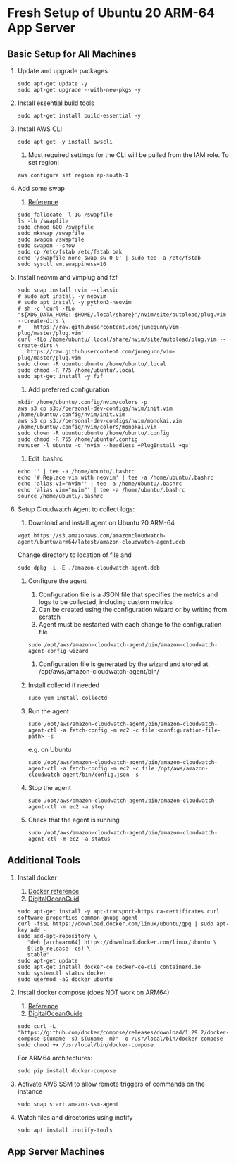 # Fresh Setup of Ubuntu 20 ARM-64 App Server

## Basic Setup for All Machines

1. Update and upgrade packages

   ```shell
   sudo apt-get update -y
   sudo apt-get upgrade --with-new-pkgs -y
   ```

1. Install essential build tools

   ```shell
   sudo apt-get install build-essential -y
   ```

1. Install AWS CLI

   ```shell
   sudo apt-get -y install awscli
   ```

   1. Most required settings for the CLI will be pulled from the IAM role. To set region:

   ```shell
   aws configure set region ap-south-1
   ```

1. Add some swap

   1. [Reference](https://www.digitalocean.com/community/tutorials/how-to-add-swap-space-on-ubuntu-20-04)

   ```shell
   sudo fallocate -l 1G /swapfile
   ls -lh /swapfile
   sudo chmod 600 /swapfile
   sudo mkswap /swapfile
   sudo swapon /swapfile
   sudo swapon --show
   sudo cp /etc/fstab /etc/fstab.bak
   echo '/swapfile none swap sw 0 0' | sudo tee -a /etc/fstab
   sudo sysctl vm.swappiness=10
   ```

1. Install neovim and vimplug and fzf

   ```shell
   sudo snap install nvim --classic
   # sudo apt install -y neovim
   # sudo apt install -y python3-neovim
   # sh -c 'curl -fLo "${XDG_DATA_HOME:-$HOME/.local/share}"/nvim/site/autoload/plug.vim --create-dirs \
   #    https://raw.githubusercontent.com/junegunn/vim-plug/master/plug.vim'
   curl -fLo /home/ubuntu/.local/share/nvim/site/autoload/plug.vim --create-dirs \
      https://raw.githubusercontent.com/junegunn/vim-plug/master/plug.vim
   sudo chown -R ubuntu:ubuntu /home/ubuntu/.local
   sudo chmod -R 775 /home/ubuntu/.local
   sudo apt-get install -y fzf
   ```

   1. Add preferred configuration

   ```shell
   mkdir /home/ubuntu/.config/nvim/colors -p
   aws s3 cp s3://personal-dev-configs/nvim/init.vim /home/ubuntu/.config/nvim/init.vim
   aws s3 cp s3://personal-dev-configs/nvim/monokai.vim /home/ubuntu/.config/nvim/colors/monokai.vim
   sudo chown -R ubuntu:ubuntu /home/ubuntu/.config
   sudo chmod -R 755 /home/ubuntu/.config
   runuser -l ubuntu -c 'nvim --headless +PlugInstall +qa'
   ```

   1. Edit .bashrc

   ```shell
   echo '' | tee -a /home/ubuntu/.bashrc
   echo '# Replace vim with neovim' | tee -a /home/ubuntu/.bashrc
   echo 'alias vi="nvim"' | tee -a /home/ubuntu/.bashrc
   echo 'alias vim="nvim"' | tee -a /home/ubuntu/.bashrc
   source /home/ubuntu/.bashrc
   ```

1. Setup Cloudwatch Agent to collect logs:

   1. Download and install agent on Ubuntu 20 ARM-64

   ```shell
   wget https://s3.amazonaws.com/amazoncloudwatch-agent/ubuntu/arm64/latest/amazon-cloudwatch-agent.deb
   ```

   Change directory to location of file and

   ```shell
   sudo dpkg -i -E ./amazon-cloudwatch-agent.deb
   ```

   1. Configure the agent

      1. Configuration file is a JSON file that specifies the metrics and logs to be collected, including custom metrics
      1. Can be created using the configuration wizard or by writing from scratch
      1. Agent must be restarted with each change to the configuration file

      ```shell
      sudo /opt/aws/amazon-cloudwatch-agent/bin/amazon-cloudwatch-agent-config-wizard
      ```

      1. Configuration file is generated by the wizard and stored at /opt/aws/amazon-cloudwatch-agent/bin/

   1. Install collectd if needed

      ```shell
      sudo yum install collectd
      ```

   1. Run the agent

      ```shell
      sudo /opt/aws/amazon-cloudwatch-agent/bin/amazon-cloudwatch-agent-ctl -a fetch-config -m ec2 -c file:<configuration-file-path> -s
      ```

      e.g. on Ubuntu

      ```shell
      sudo /opt/aws/amazon-cloudwatch-agent/bin/amazon-cloudwatch-agent-ctl -a fetch-config -m ec2 -c file:/opt/aws/amazon-cloudwatch-agent/bin/config.json -s
      ```

   1. Stop the agent

      ```shell
      sudo /opt/aws/amazon-cloudwatch-agent/bin/amazon-cloudwatch-agent-ctl -m ec2 -a stop
      ```

   1. Check that the agent is running

      ```shell
      sudo /opt/aws/amazon-cloudwatch-agent/bin/amazon-cloudwatch-agent-ctl -m ec2 -a status
      ```

## Additional Tools

1. Install docker

   1. [Docker reference](https://docs.docker.com/engine/install/ubuntu/)
   1. [DigitalOceanGuid](https://www.digitalocean.com/community/tutorials/how-to-install-and-use-docker-on-ubuntu-20-04)

   ```shell
   sudo apt-get install -y apt-transport-https ca-certificates curl software-properties-common gnupg-agent
   curl -fsSL https://download.docker.com/linux/ubuntu/gpg | sudo apt-key add -
   sudo add-apt-repository \
      "deb [arch=arm64] https://download.docker.com/linux/ubuntu \
      $(lsb_release -cs) \
      stable"
   sudo apt-get update
   sudo apt-get install docker-ce docker-ce-cli containerd.io
   sudo systemctl status docker
   sudo usermod -aG docker ubuntu
   ```

1. Install docker compose (does NOT work on ARM64)

   1. [Reference](https://docs.docker.com/compose/install/)
   1. [DigitalOceanGuide](https://www.digitalocean.com/community/tutorials/how-to-install-and-use-docker-compose-on-ubuntu-20-04)

   ```shell
   sudo curl -L "https://github.com/docker/compose/releases/download/1.29.2/docker-compose-$(uname -s)-$(uname -m)" -o /usr/local/bin/docker-compose
   sudo chmod +x /usr/local/bin/docker-compose
   ```

   For ARM64 architectures:

   ```shell
   sudo pip install docker-compose
   ```

1. Activate AWS SSM to allow remote triggers of commands on the instance

   ```shell
   sudo snap start amazon-ssm-agent
   ```

1. Watch files and directories using inotify

   ```shell
   sudo apt install inotify-tools
   ```

## App Server Machines
